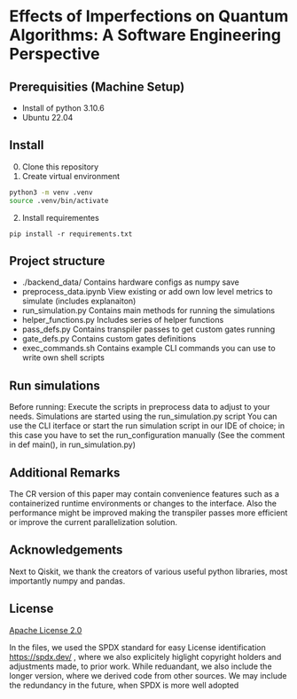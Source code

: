 # Effects of Imperfections on Quantum Algorithms: A Software Engineering Perspective

## Prerequisities (Machine Setup)
- Install of python 3.10.6
- Ubuntu 22.04

## Install
0. Clone this repository
1. Create virtual environment
```bash
python3 -m venv .venv
source .venv/bin/activate
```
2. Install requirementes
```
pip install -r requirements.txt
```
## Project structure
- ./backend_data/
Contains hardware configs as numpy save
- preprocess_data.ipynb
View existing or add own low level metrics to simulate (includes explanaiton)
- run_simulation.py
Contains main methods for running the simulations
- helper_functions.py
Includes series of helper functions
- pass_defs.py
Contains transpiler passes to get custom gates running
- gate_defs.py
Contains custom gates definitions
- exec_commands.sh
Contains example CLI commands you can use to write own shell scripts

## Run simulations 
Before running: Execute the scripts in preprocess data
to adjust to your needs.
Simulations are started using the run_simulation.py script
You can use the CLI iterface or start the run simulation script
in our IDE of choice; in this case you have to set
the run_configuration manually (See the comment in def main(), in run_simulation.py)


## Additional Remarks
The CR version of this paper may contain convenience features such as a containerized runtime environments or changes
to the interface. Also the performance might be improved making the transpiler passes more efficient or
improve the current parallelization solution. 

## Acknowledgements
Next to Qiskit, we thank the creators of various useful python libraries, most importantly numpy and pandas.

## License
[Apache License 2.0](LICENSE.txt)

In the files, we used the SPDX standard for easy License identification https://spdx.dev/ ,
where we also explicitely higlight copyright holders and adjustments made, to prior work.
While reduandant, we also include the longer version, where we derived code from other sources.
We may include the redundancy in the future, when SPDX is more well adopted
